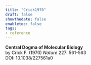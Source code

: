 ```yaml
---
title: "Crick1970"
draft: false
showthedate: false
enabletoc: false
tags:
- reference
---
```


**Central Dogma of Molecular Biology**     
by Crick F. (1970)
*Nature* 227: 561-563    
DOI: 10.1038/227561a0
